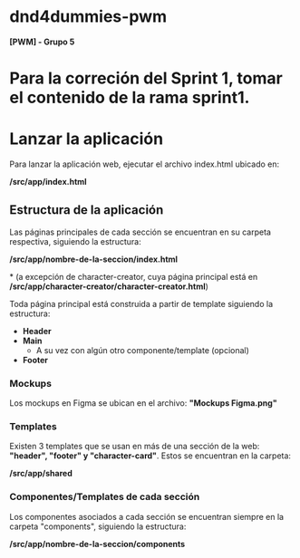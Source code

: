 # dnd4dummies-pwm
**[PWM] - Grupo 5**

# Para la correción del Sprint 1, tomar el contenido de la rama sprint1.

# Lanzar la aplicación

Para lanzar la aplicación web, ejecutar el archivo index.html ubicado en:

**/src/app/index.html**


## Estructura de la aplicación
Las páginas principales de cada sección se encuentran en su carpeta respectiva, siguiendo la estructura:

**/src/app/nombre-de-la-seccion/index.html**

\* (a excepción de character-creator, cuya página principal está en **/src/app/character-creator/character-creator.html**)


Toda página principal está construida a partir de template siguiendo la estructura:
- **Header**
- **Main**
    + A su vez con algún otro componente/template (opcional)
- **Footer**


### Mockups
Los mockups en Figma se ubican en el archivo: **"Mockups Figma.png"**


### Templates
Existen 3 templates que se usan en más de una sección de la web: **"header", "footer" y "character-card"**.
Estos se encuentran en la carpeta:

**/src/app/shared**


### Componentes/Templates de cada sección
Los componentes asociados a cada sección se encuentran siempre en la carpeta "components", siguiendo la estructura:

**/src/app/nombre-de-la-seccion/components**
